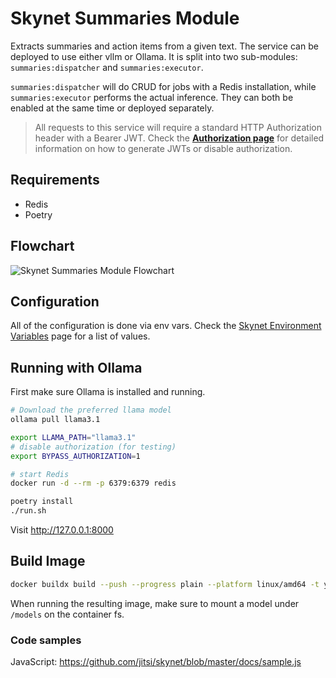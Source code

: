 # Skynet Summaries Module

Extracts summaries and action items from a given text. The service can be deployed to use either vllm or Ollama. It is split into two sub-modules: `summaries:dispatcher` and `summaries:executor`.

`summaries:dispatcher` will do CRUD for jobs with a Redis installation, while `summaries:executor` performs the actual inference. They can both be enabled at the same time or deployed separately.

> All requests to this service will require a standard HTTP Authorization header with a Bearer JWT. Check the [**Authorization page**](auth.md) for detailed information on how to generate JWTs or disable authorization.

## Requirements

- Redis
- Poetry

## Flowchart

<img src="flowchart.jpg" alt="Skynet Summaries Module Flowchart">

## Configuration

All of the configuration is done via env vars. Check the [Skynet Environment Variables](env_vars.md) page for a list of values.

## Running with Ollama

First make sure Ollama is installed and running.

```bash
# Download the preferred llama model
ollama pull llama3.1

export LLAMA_PATH="llama3.1"
# disable authorization (for testing)
export BYPASS_AUTHORIZATION=1

# start Redis
docker run -d --rm -p 6379:6379 redis 

poetry install
./run.sh
```

Visit http://127.0.0.1:8000

## Build Image

```bash
docker buildx build --push --progress plain --platform linux/amd64 -t your-registry/skynet:your-tag .
```

When running the resulting image, make sure to mount a model under `/models` on the container fs.

### Code samples

JavaScript: https://github.com/jitsi/skynet/blob/master/docs/sample.js
